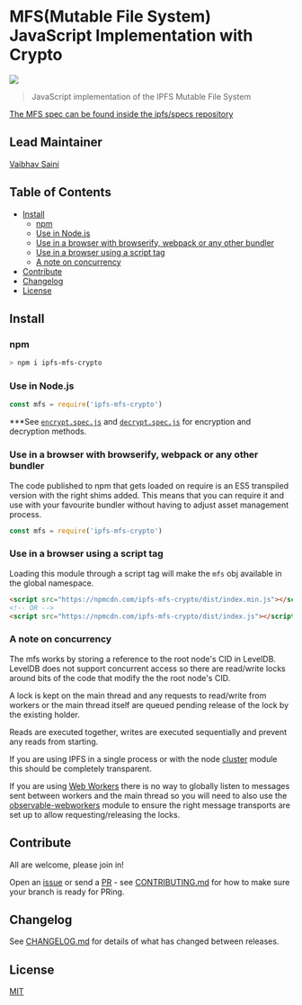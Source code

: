 # MFS(Mutable File System) JavaScript Implementation with Crypto

[![](https://img.shields.io/badge/made%20by-Cluster%20Labs-blue.svg?style=flat-square)](https://clusterlabs.io)

> JavaScript implementation of the IPFS Mutable File System

[The MFS spec can be found inside the ipfs/specs repository](https://github.com/ipfs/interface-ipfs-core/blob/master/SPEC/FILES.md#mutable-file-system)

## Lead Maintainer

[Vaibhav Saini](https://github.com/vasa-develop)

## Table of Contents

- [Install](#install)
  - [npm](#npm)
  - [Use in Node.js](#use-in-nodejs)
  - [Use in a browser with browserify, webpack or any other bundler](#use-in-a-browser-with-browserify-webpack-or-any-other-bundler)
  - [Use in a browser using a script tag](#use-in-a-browser-using-a-script-tag)
  - [A note on concurrency](#a-note-on-concurrency)
- [Contribute](#contribute)
- [Changelog](#changelog)
- [License](#license)

## Install

### npm

```sh
> npm i ipfs-mfs-crypto
```

### Use in Node.js

```JavaScript
const mfs = require('ipfs-mfs-crypto')
```
***See [`encrypt.spec.js`](./blob/master/test/encrypt.spec.js) and [`decrypt.spec.js`](./blob/master/test/decrypt.spec.js) for encryption and decryption methods.

### Use in a browser with browserify, webpack or any other bundler

The code published to npm that gets loaded on require is an ES5 transpiled version with the right shims added. This means that you can require it and use with your favourite bundler without having to adjust asset management process.

```JavaScript
const mfs = require('ipfs-mfs-crypto')
```

### Use in a browser using a script tag

Loading this module through a script tag will make the `mfs` obj available in the global namespace.

```html
<script src="https://npmcdn.com/ipfs-mfs-crypto/dist/index.min.js"></script>
<!-- OR -->
<script src="https://npmcdn.com/ipfs-mfs-crypto/dist/index.js"></script>
```

### A note on concurrency

The mfs works by storing a reference to the root node's CID in LevelDB. LevelDB does not support concurrent access so there are read/write locks around bits of the code that modify the the root node's CID.

A lock is kept on the main thread and any requests to read/write from workers or the main thread itself are queued pending release of the lock by the existing holder.

Reads are executed together, writes are executed sequentially and prevent any reads from starting.

If you are using IPFS in a single process or with the node [cluster](https://nodejs.org/api/cluster.html) module this should be completely transparent.

If you are using [Web Workers](https://developer.mozilla.org/en-US/docs/Web/API/Web_Workers_API) there is no way to globally listen to messages sent between workers and the main thread so you will need to also use the [observable-webworkers](https://www.npmjs.com/package/observable-webworkers) module to ensure the right message transports are set up to allow requesting/releasing the locks.

## Contribute

All are welcome, please join in!

<!-- This repository falls under the IPFS [Code of Conduct](https://github.com/ipfs/community/blob/master/code-of-conduct.md). -->

Open an [issue](https://github.com/cluster-labs/ipfs-mfs-crypto/issues) or send a [PR](https://github.com/cluster-labs/ipfs-mfs-crypto/pulls) - see [CONTRIBUTING.md](./CONTRIBUTING.md) for how to make sure your branch is ready for PRing.

## Changelog

See [CHANGELOG.md](./CHANGELOG.md) for details of what has changed between releases.

## License

[MIT](LICENSE)
